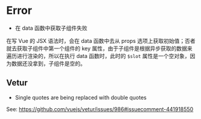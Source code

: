 # Error

- 在 data 函数中获取子组件失败

在写 Vue 的 JSX 语法时，会在 data 函数中去从 props 选项上获取初始值；否者就去获取子组件中第一个组件的 key 属性，由于子组件是根据异步获取的数据来遍历进行渲染的，所以在执行 data 函数时，此时的 `$slot` 属性是一个空对象，因为数据还没拿到，子组件是空的。

## Vetur

- Single quotes are being replaced with double quotes

See: <https://github.com/vuejs/vetur/issues/986#issuecomment-441918550>
